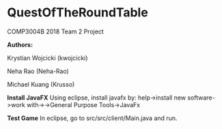 # QuestOfTheRoundTable
COMP3004B 2018 Team 2 Project

**Authors:**

Krystian Wojcicki (kwojcicki)

Neha Rao (Neha-Rao)

Michael Kuang (Krusso)

**Install JavaFX**
Using eclipse, install javafx by: help->install new software->work with-><your eclipse version>->General Purpose Tools->JavaFx 

**Test Game**
In eclipse, go to src/src/client/Main.java and run.
